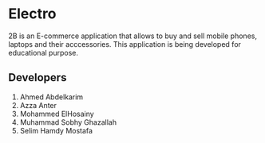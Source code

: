 # Electro
2B is an E-commerce application that allows to buy and sell 
mobile phones, laptops and their acccessories.
This application is being developed for educational purpose.
## Developers
1. Ahmed Abdelkarim
2. Azza Anter
3. Mohammed ElHosainy
4. Muhammad Sobhy Ghazallah
5. Selim Hamdy Mostafa
